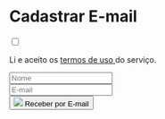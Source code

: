 <div id="modal-email" class="d-none myModal-content email-modal px-md-3">
  <h1 class="header-title">Cadastrar E-mail</h1>
  <form>
    <div class="d-flex justify-content-center">
      <input required type="checkbox" class="float-left checkbox-position">
      <p class="mb-0 mt-3">
        Li e aceito os
        <a href="{{ '/termos-de-uso.html' | relative_url }}">
          termos de uso
        </a>
        do serviço.
      </p>
    </div>
    <div class="input-group mt-3 px-md-5">
      <div class="form-group col-6 px-1">
        <input Type="text" class="form-control" required placeholder="Nome">
      </div>
      <div class="form-group col-6 px-1">
        <input type="email" class="form-control" required placeholder="E-mail">
      </div>
    </div>
    <div class="d-flex justify-content-center pt-2">
      <button type="submit">
        <img src="{{ 'assets/images/modal-mail.png'  | relative_url }}" class="modal-img w-25">
        <span class="modal-icon-email text-white font-weight-bold py-2 px-4">Receber por E-mail</span>
      </button>
    </div>
  </form>
</div>
